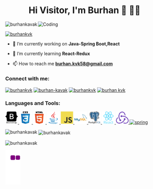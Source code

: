 <h1 align="center">Hi Visitor, I'm Burhan 👋 🧑‍💻</h1>
<img align="right" alt="Coding" width="400" src = "https://mir-s3-cdn-cf.behance.net/project_modules/disp/2bbf3a52005319.5901123c114f4.gif">


<p align="left"> <img src="https://komarev.com/ghpvc/?username=burhankavak&label=Profile%20views&color=0e75b6&style=flat" alt="burhankavak" /> </p>

<p align="left"> <a href="https://twitter.com/burhankvk" target="blank"><img src="https://img.shields.io/twitter/follow/burhankvk?logo=twitter&style=for-the-badge" alt="burhankvk" /></a> </p>

- 🔭 I’m currently working on **Java-Spring Boot,React**

- 🌱 I’m currently learning **React-Redux**

- 📫 How to reach me **burhan.kvk58@gmail.com**

<h3 align="left">Connect with me:</h3>
<p align="left">
<a href="https://twitter.com/burhankvk" target="blank"><img align="center" src="https://raw.githubusercontent.com/rahuldkjain/github-profile-readme-generator/master/src/images/icons/Social/twitter.svg" alt="burhankvk" height="30" width="40" /></a>
<a href="https://linkedin.com/in/burhan-kavak" target="blank"><img align="center" src="https://raw.githubusercontent.com/rahuldkjain/github-profile-readme-generator/master/src/images/icons/Social/linked-in-alt.svg" alt="burhan-kavak" height="30" width="40" /></a>
<a href="https://instagram.com/burhankvk" target="blank"><img align="center" src="https://raw.githubusercontent.com/rahuldkjain/github-profile-readme-generator/master/src/images/icons/Social/instagram.svg" alt="burhankvk" height="30" width="40" /></a>
<a href="https://www.youtube.com/channel/UCvl2Bgx-g3Gov0PD6ZyjNFA" target="blank"><img align="center" src="https://raw.githubusercontent.com/rahuldkjain/github-profile-readme-generator/master/src/images/icons/Social/youtube.svg" alt="burhan kvk" height="30" width="40" /></a>
</p>

<h3 align="left">Languages and Tools:</h3>
<p align="left"> <a href="https://getbootstrap.com" target="_blank" rel="noreferrer"> <img src="https://raw.githubusercontent.com/devicons/devicon/master/icons/bootstrap/bootstrap-plain-wordmark.svg" alt="bootstrap" width="40" height="40"/> </a> <a href="https://www.w3schools.com/css/" target="_blank" rel="noreferrer"> <img src="https://raw.githubusercontent.com/devicons/devicon/master/icons/css3/css3-original-wordmark.svg" alt="css3" width="40" height="40"/> </a> <a href="https://www.w3.org/html/" target="_blank" rel="noreferrer"> <img src="https://raw.githubusercontent.com/devicons/devicon/master/icons/html5/html5-original-wordmark.svg" alt="html5" width="40" height="40"/> </a> <a href="https://www.java.com" target="_blank" rel="noreferrer"> <img src="https://raw.githubusercontent.com/devicons/devicon/master/icons/java/java-original.svg" alt="java" width="40" height="40"/> </a> <a href="https://developer.mozilla.org/en-US/docs/Web/JavaScript" target="_blank" rel="noreferrer"> <img src="https://raw.githubusercontent.com/devicons/devicon/master/icons/javascript/javascript-original.svg" alt="javascript" width="40" height="40"/> </a> <a href="https://www.mysql.com/" target="_blank" rel="noreferrer"> <img src="https://raw.githubusercontent.com/devicons/devicon/master/icons/mysql/mysql-original-wordmark.svg" alt="mysql" width="40" height="40"/> </a> <a href="https://www.postgresql.org" target="_blank" rel="noreferrer"> <img src="https://raw.githubusercontent.com/devicons/devicon/master/icons/postgresql/postgresql-original-wordmark.svg" alt="postgresql" width="40" height="40"/> </a> <a href="https://reactjs.org/" target="_blank" rel="noreferrer"> <img src="https://raw.githubusercontent.com/devicons/devicon/master/icons/react/react-original-wordmark.svg" alt="react" width="40" height="40"/> </a> <a href="https://redux.js.org" target="_blank" rel="noreferrer"> <img src="https://raw.githubusercontent.com/devicons/devicon/master/icons/redux/redux-original.svg" alt="redux" width="40" height="40"/> </a> <a href="https://spring.io/" target="_blank" rel="noreferrer"> <img src="https://www.vectorlogo.zone/logos/springio/springio-icon.svg" alt="spring" width="40" height="40"/> </a> </p>

<p><img align="left" src="https://github-readme-stats.vercel.app/api/top-langs?username=burhankavak&show_icons=true&locale=en&theme=synthwave&layout=compact" alt="burhankavak" /></p>

<p>&nbsp;<img align="center" src="https://github-readme-stats.vercel.app/api?username=burhankavak&show_icons=true&locale=en&theme=synthwave" alt="burhankavak" /></p>

<p><img align="center" src="https://github-readme-streak-stats.herokuapp.com/?user=burhankavak&theme=synthwave" alt="burhankavak" /></p>


![snake gif](https://github.com/BurhanKavak/BurhanKavak/blob/output/github-contribution-grid-snake.gif)


